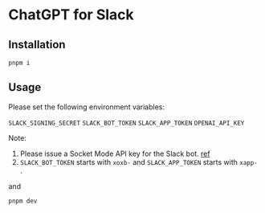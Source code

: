 # ChatGPT for Slack

## Installation

```
pnpm i
```

## Usage

Please set the following environment variables:

`SLACK_SIGNING_SECRET` `SLACK_BOT_TOKEN` `SLACK_APP_TOKEN` `OPENAI_API_KEY`

Note:
1. Please issue a Socket Mode API key for the Slack bot. [ref](https://zenn.dev/dsl_gunma/articles/2ab0a125f416db)
2. `SLACK_BOT_TOKEN` starts with `xoxb-` and `SLACK_APP_TOKEN` starts with `xapp-` .

and

```
pnpm dev
```

